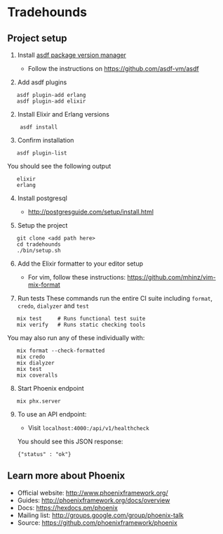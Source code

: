 # Tradehounds

## Project setup

1. Install [asdf package version manager](https://github.com/asdf-vm/asdf)
   * Follow the instructions on https://github.com/asdf-vm/asdf

1. Add asdf plugins
```
   asdf plugin-add erlang
   asdf plugin-add elixir
```

2. Install Elixir and Erlang versions
```
    asdf install
```

3. Confirm installation
```
   asdf plugin-list
```

You should see the following output
```
   elixir
   erlang
```

4. Install postgresql
   * http://postgresguide.com/setup/install.html

5. Setup the project
```
   git clone <add path here>
   cd tradehounds
   ./bin/setup.sh
```

6. Add the Elixir formatter to your editor setup
   * For vim, follow these instructions: https://github.com/mhinz/vim-mix-format

7. Run tests
These commands run the entire CI suite including `format`, `credo`, `dialyzer`
and `test`
```
   mix test     # Runs functional test suite
   mix verify   # Runs static checking tools
```

You may also run any of these individually with:
```
   mix format --check-formatted
   mix credo
   mix dialyzer
   mix test
   mix coveralls
```

8. Start Phoenix endpoint
```
   mix phx.server
```

9. To use an API endpoint:
   * Visit `localhost:4000:/api/v1/healthcheck`

   You should see this JSON response:

   ```
   {"status" : "ok"}
   ```

## Learn more about Phoenix

  * Official website: http://www.phoenixframework.org/
  * Guides: http://phoenixframework.org/docs/overview
  * Docs: https://hexdocs.pm/phoenix
  * Mailing list: http://groups.google.com/group/phoenix-talk
  * Source: https://github.com/phoenixframework/phoenix
